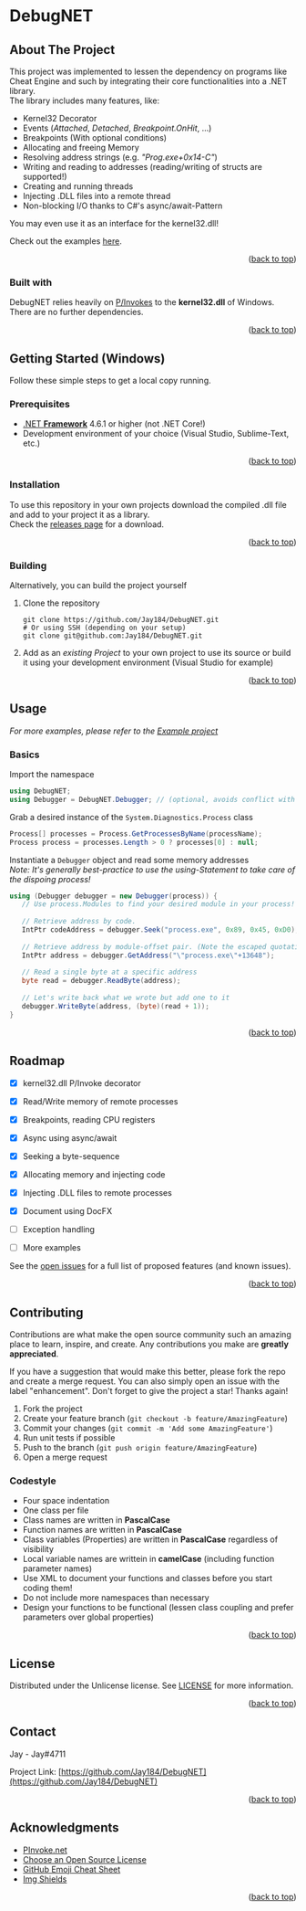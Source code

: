 <div id="top"></div>

# DebugNET

## About The Project

This project was implemented to lessen the dependency on programs like Cheat Engine and such by integrating their core functionalities into a .NET library.<br />
The library includes many features, like:
- Kernel32 Decorator
- Events (_Attached_, _Detached_, _Breakpoint.OnHit_, ...)
- Breakpoints (With optional conditions)
- Allocating and freeing Memory
- Resolving address strings (e.g. _"Prog.exe+0x14-C"_)
- Writing and reading to addresses (reading/writing of structs are supported!)
- Creating and running threads
- Injecting .DLL files into a remote thread
- Non-blocking I/O thanks to C#'s async/await-Pattern

You may even use it as an interface for the kernel32.dll!<br />

Check out the examples [here](DebugNET/DebugNETExample).

<div align="right">(<a href="#top">back to top</a>)</div>


### Built with

DebugNET relies heavily on [P\/Invokes](https://docs.microsoft.com/en-us/dotnet/standard/native-interop/pinvoke) to the **kernel32.dll** of Windows.<br />
There are no further dependencies.

<div align="right">(<a href="#top">back to top</a>)</div>



## Getting Started (**Windows**)

Follow these simple steps to get a local copy running.


### Prerequisites

* [.NET **Framework**](https://dotnet.microsoft.com/en-us/download/dotnet-framework) 4.6.1 or higher (not .NET Core!)
* Development environment of your choice (Visual Studio, Sublime-Text, etc.)

<div align="right">(<a href="#top">back to top</a>)</div>


### Installation

To use this repository in your own projects download the compiled .dll file and add to your project it as a library.<br />
Check the [releases page](https://github.com/Jay184/DebugNET/releases) for a download.

<div align="right">(<a href="#top">back to top</a>)</div>


### Building

Alternatively, you can build the project yourself 

1. Clone the repository
   ```
   git clone https://github.com/Jay184/DebugNET.git
   # Or using SSH (depending on your setup)
   git clone git@github.com:Jay184/DebugNET.git
   ```

2. Add as an _existing Project_ to your own project to use its source or build it using your development environment (Visual Studio for example)

<div align="right">(<a href="#top">back to top</a>)</div>


## Usage

_For more examples, please refer to the [Example project](DebugNET/DebugNETExample)_

### Basics

Import the namespace
```csharp
using DebugNET;
using Debugger = DebugNET.Debugger; // (optional, avoids conflict with .NET's Debugger class in System.Diagnostics)
```

Grab a desired instance of the `System.Diagnostics.Process` class
```csharp
Process[] processes = Process.GetProcessesByName(processName);
Process process = processes.Length > 0 ? processes[0] : null;
```

Instantiate a `Debugger` object and read some memory addresses<br />
_Note: It's generally best-practice to use the using-Statement to take care of the dispoing process!_
```csharp
using (Debugger debugger = new Debugger(process)) {
   // Use process.Modules to find your desired module in your process!
   
   // Retrieve address by code.
   IntPtr codeAddress = debugger.Seek("process.exe", 0x89, 0x45, 0xD0);
   
   // Retrieve address by module-offset pair. (Note the escaped quotation marks!)
   IntPtr address = debugger.GetAddress("\"process.exe\"+13648");
   
   // Read a single byte at a specific address
   byte read = debugger.ReadByte(address);
   
   // Let's write back what we wrote but add one to it
   debugger.WriteByte(address, (byte)(read + 1));
}
```

<div align="right">(<a href="#top">back to top</a>)</div>


## Roadmap
 
 - [x] kernel32.dll P/Invoke decorator
 - [x] Read/Write memory of remote processes
 - [x] Breakpoints, reading CPU registers
 - [x] Async using async/await
 - [x] Seeking a byte-sequence
 - [x] Allocating memory and injecting code
 - [x] Injecting .DLL files to remote processes
 - [x] Document using DocFX
 - [ ] Exception handling
 - [ ] More examples


See the [open issues](https://github.com/Jay184/DebugNET/issues) for a full list of proposed features (and known issues).

<div align="right">(<a href="#top">back to top</a>)</div>



## Contributing

Contributions are what make the open source community such an amazing place to learn, inspire, and create. Any contributions you make are **greatly appreciated**.

If you have a suggestion that would make this better, please fork the repo and create a merge request. You can also simply open an issue with the label "enhancement".
Don't forget to give the project a star! Thanks again!

1. Fork the project
1. Create your feature branch (`git checkout -b feature/AmazingFeature`)
1. Commit your changes (`git commit -m 'Add some AmazingFeature'`)
1. Run unit tests if possible
1. Push to the branch (`git push origin feature/AmazingFeature`)
1. Open a merge request

### Codestyle

* Four space indentation
* One class per file
* Class names are written in **PascalCase**
* Function names are written in **PascalCase**
* Class variables (Properties) are written in **PascalCase** regardless of visibility
* Local variable names are writtein in **camelCase** (including function parameter names)
* Use XML to document your functions and classes before you start coding them!
* Do not include more namespaces than necessary
* Design your functions to be functional (lessen class coupling and prefer parameters over global properties)

<div align="right">(<a href="#top">back to top</a>)</div>



<!-- LICENSE -->
## License

Distributed under the Unlicense license. See [LICENSE][license-url] for more information.

<div align="right">(<a href="#top">back to top</a>)</div>



<!-- CONTACT -->
## Contact

Jay - Jay#4711

Project Link: [https://github.com/Jay184/DebugNET](https://github.com/Jay184/DebugNET)

<div align="right">(<a href="#top">back to top</a>)</div>



<!-- ACKNOWLEDGMENTS -->
## Acknowledgments

* [PInvoke.net](https://www.pinvoke.net/)
* [Choose an Open Source License](https://choosealicense.com)
* [GitHub Emoji Cheat Sheet](https://www.webpagefx.com/tools/emoji-cheat-sheet)
* [Img Shields](https://shields.io)

<div align="right">(<a href="#top">back to top</a>)</div>



<!-- https://www.markdownguide.org/basic-syntax/#reference-style-links -->
[license-url]: https://github.com/Jay184/DebugNET/blob/master/LICENSE
